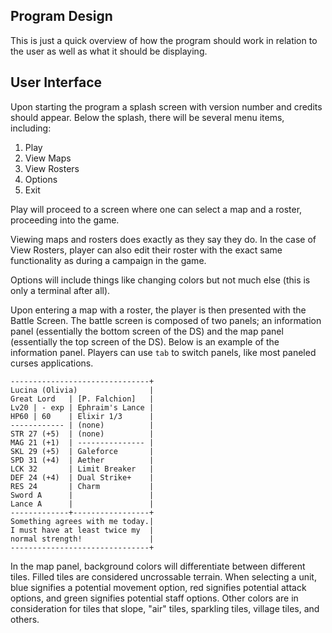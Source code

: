 Program Design
--------------

This is just a quick overview of how the program should work in relation to the user as well as what it should be displaying.

User Interface
--------------

Upon starting the program a splash screen with version number and credits should appear. Below the splash, there will be several menu items, including:

1. Play
2. View Maps
3. View Rosters
4. Options
5. Exit

Play will proceed to a screen where one can select a map and a roster, proceeding into the game.

Viewing maps and rosters does exactly as they say they do. In the case of View Rosters, player can also edit their roster with the exact same functionality as during a campaign in the game.

Options will include things like changing colors but not much else (this is only a terminal after all).

Upon entering a map with a roster, the player is then presented with the Battle Screen. The battle screen is composed of two panels; an information panel (essentially the bottom screen of the DS) and the map panel (essentially the top screen of the DS). Below is an example of the information panel. Players can use ```tab``` to switch panels, like most paneled curses applications.

```
-------------------------------+
Lucina (Olivia)                |
Great Lord   | [P. Falchion]   |
Lv20 | - exp | Ephraim's Lance |
HP60 | 60    | Elixir 1/3      |
------------ | (none)          |
STR 27 (+5)  | (none)          |
MAG 21 (+1)  | --------------- |
SKL 29 (+5)  | Galeforce       |
SPD 31 (+4)  | Aether          |
LCK 32       | Limit Breaker   |
DEF 24 (+4)  | Dual Strike+    |
RES 24       | Charm           |
Sword A      |                 |
Lance A      |                 |
-------------+-----------------+
Something agrees with me today.|
I must have at least twice my  |
normal strength!               |
-------------------------------+
```
In the map panel, background colors will differentiate between different tiles. Filled tiles are considered uncrossable terrain. When selecting a unit, blue signifies a potential movement option, red signifies potential attack options, and green signifies potential staff options. Other colors are in consideration for tiles that slope, "air" tiles, sparkling tiles, village tiles, and others.
